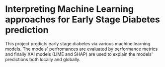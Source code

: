 # Interpreting Machine Learning approaches for Early Stage Diabetes prediction
This project predicts early stage diabetes via various machine learning models. The models' perfromances are evaluated by performance metrics and finally XAI models (LIME and SHAP) are used to explain the models' predictions both locally and globally.
